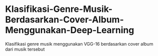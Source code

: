 # Klasifikasi-Genre-Musik-Berdasarkan-Cover-Album-Menggunakan-Deep-Learning
Klasifikasi genre musik menggunakan VGG-16 berdasarkan cover album dari musik tersebut
